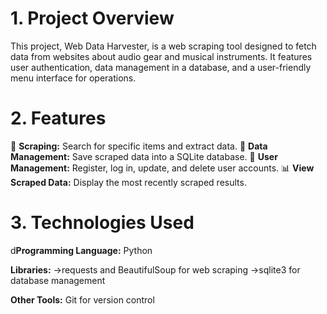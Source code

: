 # 1. Project Overview
This project, Web Data Harvester, is a web scraping tool designed to fetch data from websites about audio gear and musical instruments. It features user authentication, data management in a database, and a user-friendly menu interface for operations.


# 2. Features
🎯 **Scraping:** Search for specific items and extract data.
💾 **Data Management:** Save scraped data into a SQLite database.
🔑 **User Management:** Register, log in, update, and delete user accounts.
📊 **View Scraped Data:** Display the most recently scraped results.


# 3. Technologies Used
d**Programming Language:** Python

**Libraries:**
            ->requests and BeautifulSoup for web scraping
            ->sqlite3 for database management

**Other Tools:** Git for version control
